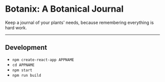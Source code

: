 # Botanix: A Botanical Journal

Keep a journal of your plants' needs, because remembering everything is hard work. 

---

## Development

* `npm create-react-app APPNAME`
* `cd APPNAME`
* `npm start`
* `npm run build`